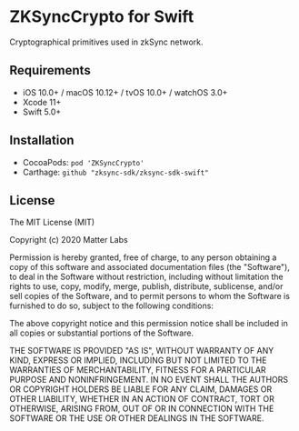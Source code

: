 # ZKSyncCrypto for Swift

  Cryptographical primitives used in zkSync network.


## Requirements

- iOS 10.0+ / macOS 10.12+ / tvOS 10.0+ / watchOS 3.0+
- Xcode 11+
- Swift 5.0+


## Installation

* CocoaPods: `pod 'ZKSyncCrypto'`
* Carthage: `github "zksync-sdk/zksync-sdk-swift"`


## License

The MIT License (MIT)

Copyright (c) 2020 Matter Labs

Permission is hereby granted, free of charge, to any person obtaining a copy of this software and associated documentation files (the "Software"), to deal in the Software without restriction, including without limitation the rights to use, copy, modify, merge, publish, distribute, sublicense, and/or sell copies of the Software, and to permit persons to whom the Software is furnished to do so, subject to the following conditions:

The above copyright notice and this permission notice shall be included in all copies or substantial portions of the Software.

THE SOFTWARE IS PROVIDED "AS IS", WITHOUT WARRANTY OF ANY KIND, EXPRESS OR IMPLIED, INCLUDING BUT NOT LIMITED TO THE WARRANTIES OF MERCHANTABILITY, FITNESS FOR A PARTICULAR PURPOSE AND NONINFRINGEMENT. IN NO EVENT SHALL THE AUTHORS OR COPYRIGHT HOLDERS BE LIABLE FOR ANY CLAIM, DAMAGES OR OTHER LIABILITY, WHETHER IN AN ACTION OF CONTRACT, TORT OR OTHERWISE, ARISING FROM, OUT OF OR IN CONNECTION WITH THE SOFTWARE OR THE USE OR OTHER DEALINGS IN THE SOFTWARE.
